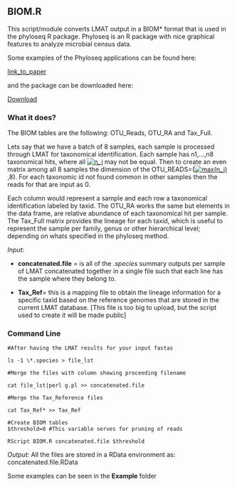## BIOM.R

This script/module converts LMAT output in a BIOM* format that is used in the phyloseq 
R package.  Phyloseq is an R package with nice graphical features to analyze microbial census data.

Some examples of the Phyloseq applications can be found here:

[link_to_paper](https://journals.plos.org/plosone/article?id=10.1371/journal.pone.0061217)

and the package can be downloaded here: 

[Download](https://bioconductor.org/packages/release/bioc/html/phyloseq.html)

### What it does?
The BIOM tables are the following: OTU_Reads, OTU_RA and Tax_Full.

Lets say that we have a batch of 8 samples, each sample is processed through LMAT for taxonomical identification. Each sample has n1,...,n8 taxonomical hits, where all <a href="https://www.codecogs.com/eqnedit.php?latex=n_j" target="_blank"><img src="https://latex.codecogs.com/png.latex?n_j" title="n_j" /></a> may not be equal. Then to create an even matrix among all 8 samples the dimension of the OTU_READS=(<a href="https://www.codecogs.com/eqnedit.php?latex=max(n_j)" target="_blank"><img src="https://latex.codecogs.com/png.latex?max(n_j)" title="max(n_j)" /></a>,8). For each taxonomic id not found common in other samples then the reads for that are input as 0.

Each column would represent a sample and each row a taxonomical identification labeled by taxid. The OTU_RA works the same but elements in the data frame, are relative abundance of each taxonomical hit per sample. The Tax_Full matrix provides the lineage for each taxid, which is useful to represent the sample per family, genus or other hierarchical level; depending on whats specified in the phyloseq method.


*Input:*
- **concatenated.file** = is all of the *.species* summary outputs per sample of LMAT concatenated together in a single file such that each line has the sample where they belong to.

- **Tax_Ref**= this is a mapping file to obtain the lineage information for a specific taxid based on the reference genomes that are stored in the current LMAT database. [This file is too big to upload, but the script used to create it will be made public]

### Command Line
 ```
 #After having the LMAT results for your input fastas
 
ls -1 \*.species > file_lst

#Merge the files with column showing proceeding filename

cat file_lst|perl g.pl >> concatenated.file

#Merge the Tax_Reference files

cat Tax_Ref* >> Tax_Ref

#Create BIOM tables
$threshold=0 #This variable serves for pruning of reads

RScript BIOM.R concatenated.file $threshold
 ```
*Output:*
All the files are stored in a RData environment as: concatenated.file.RData

Some examples can be seen in the **Example** folder
